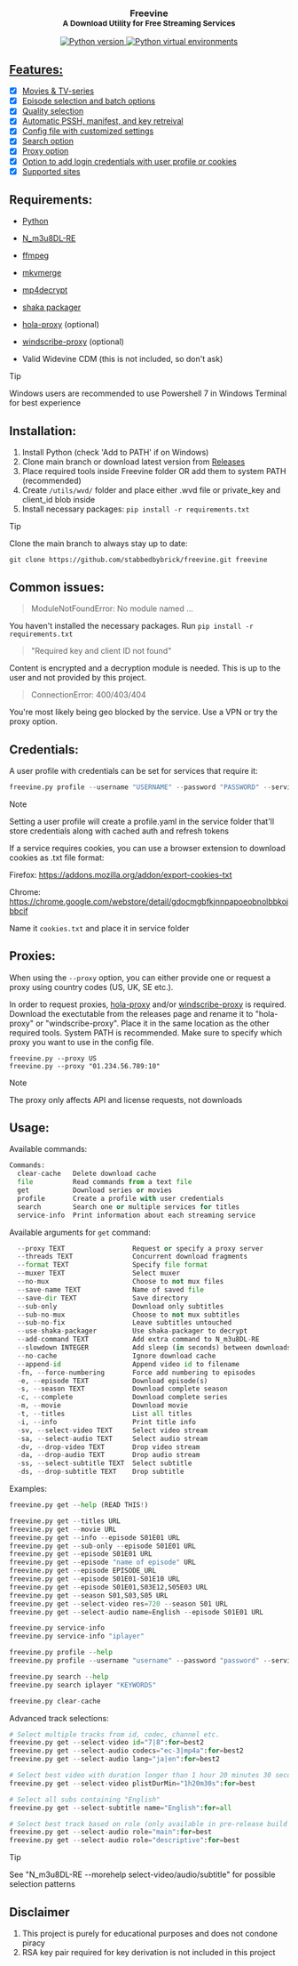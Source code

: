 <h3 align="center">Freevine<br/>
<sup>A Download Utility for Free Streaming Services</sup></h3>
<p align="center">
    <a href="https://python.org">
        <img src="https://img.shields.io/badge/python-3.9+-blue" alt="Python version">
    </a>
    <a href="https://docs.python.org/3/library/venv.html">
        <img src="https://img.shields.io/badge/python-venv-blue" alt="Python virtual environments">
</p>

## Features:

- [x] Movies & TV-series
- [x] Episode selection and batch options
- [x] Quality selection
- [x] Automatic PSSH, manifest, and key retreival 
- [x] Config file with customized settings
- [x] Search option
- [x] Proxy option
- [x] Option to add login credentials with user profile or cookies 
- [x] [Supported sites](https://github.com/stabbedbybrick/freevine/blob/main/supportedsites.md)

## Requirements:

* [Python](https://www.python.org/)

* [N_m3u8DL-RE](https://github.com/nilaoda/N_m3u8DL-RE/releases/)

* [ffmpeg](https://ffmpeg.org/)

* [mkvmerge](https://mkvtoolnix.download/downloads.html)

* [mp4decrypt](https://www.bento4.com/downloads/)

* [shaka packager](https://github.com/shaka-project/shaka-packager)

* [hola-proxy](https://github.com/Snawoot/hola-proxy) (optional)

* [windscribe-proxy](https://github.com/Snawoot/windscribe-proxy) (optional)

* Valid Widevine CDM (this is not included, so don't ask)

> [!TIP]
> Windows users are recommended to use Powershell 7 in Windows Terminal for best experience

## Installation:

1. Install Python (check 'Add to PATH' if on Windows)
2. Clone main branch or download latest version from [Releases](https://github.com/stabbedbybrick/freevine/releases)
3. Place required tools inside Freevine folder OR add them to system PATH (recommended)
4. Create `/utils/wvd/` folder and place either .wvd file or private_key and client_id blob inside
5. Install necessary packages: `pip install -r requirements.txt`

> [!TIP]
> Clone the main branch to always stay up to date:
>
> ```git clone https://github.com/stabbedbybrick/freevine.git freevine```

## Common issues:

> ModuleNotFoundError: No module named ...

You haven't installed the necessary packages. Run `pip install -r requirements.txt`

> "Required key and client ID not found"

Content is encrypted and a decryption module is needed. This is up to the user and not provided by this project.

> ConnectionError: 400/403/404

You're most likely being geo blocked by the service. Use a VPN or try the proxy option.

## Credentials:

A user profile with credentials can be set for services that require it:
```python
freevine.py profile --username "USERNAME" --password "PASSWORD" --service "SERVICE"
```

> [!NOTE]
>Setting a user profile will create a profile.yaml in the service folder that'll store credentials along with cached auth and refresh tokens

If a service requires cookies, you can use a browser extension to download cookies as .txt file format:

Firefox: https://addons.mozilla.org/addon/export-cookies-txt

Chrome: https://chrome.google.com/webstore/detail/gdocmgbfkjnnpapoeobnolbbkoibbcif

Name it `cookies.txt` and place it in service folder

## Proxies:

When using the `--proxy` option, you can either provide one or request a proxy using country codes (US, UK, SE etc.).

In order to request proxies, [hola-proxy](https://github.com/Snawoot/hola-proxy) and/or [windscribe-proxy](https://github.com/Snawoot/windscribe-proxy) is required. Download the exectutable from the releases page and rename it to "hola-proxy" or "windscribe-proxy". Place it in the same location as the other required tools. System PATH is recommended. Make sure to specify which proxy you want to use in the config file.

    freevine.py --proxy US
    freevine.py --proxy "01.234.56.789:10"

> [!NOTE]
>The proxy only affects API and license requests, not downloads

## Usage:

Available commands:

```python
Commands:
  clear-cache   Delete download cache
  file          Read commands from a text file
  get           Download series or movies
  profile       Create a profile with user credentials
  search        Search one or multiple services for titles
  service-info  Print information about each streaming service
```

Available arguments for `get` command:

```python
  --proxy TEXT                 Request or specify a proxy server
  --threads TEXT               Concurrent download fragments
  --format TEXT                Specify file format
  --muxer TEXT                 Select muxer
  --no-mux                     Choose to not mux files
  --save-name TEXT             Name of saved file
  --save-dir TEXT              Save directory
  --sub-only                   Download only subtitles
  --sub-no-mux                 Choose to not mux subtitles
  --sub-no-fix                 Leave subtitles untouched
  --use-shaka-packager         Use shaka-packager to decrypt
  --add-command TEXT           Add extra command to N_m3u8DL-RE
  --slowdown INTEGER           Add sleep (in seconds) between downloads
  --no-cache                   Ignore download cache
  --append-id                  Append video id to filename
  -fn, --force-numbering       Force add numbering to episodes
  -e, --episode TEXT           Download episode(s)
  -s, --season TEXT            Download complete season
  -c, --complete               Download complete series
  -m, --movie                  Download movie
  -t, --titles                 List all titles
  -i, --info                   Print title info
  -sv, --select-video TEXT     Select video stream
  -sa, --select-audio TEXT     Select audio stream
  -dv, --drop-video TEXT       Drop video stream
  -da, --drop-audio TEXT       Drop audio stream
  -ss, --select-subtitle TEXT  Select subtitle
  -ds, --drop-subtitle TEXT    Drop subtitle
```
Examples:

```python
freevine.py get --help (READ THIS!)

freevine.py get --titles URL
freevine.py get --movie URL
freevine.py get --info --episode S01E01 URL
freevine.py get --sub-only --episode S01E01 URL
freevine.py get --episode S01E01 URL
freevine.py get --episode "name of episode" URL
freevine.py get --episode EPISODE_URL
freevine.py get --episode S01E01-S01E10 URL
freevine.py get --episode S01E01,S03E12,S05E03 URL
freevine.py get --season S01,S03,S05 URL
freevine.py get --select-video res=720 --season S01 URL
freevine.py get --select-audio name=English --episode S01E01 URL

freevine.py service-info
freevine.py service-info "iplayer"

freevine.py profile --help
freevine.py profile --username "username" --password "password" --service "service"

freevine.py search --help
freevine.py search iplayer "KEYWORDS"

freevine.py clear-cache

```
Advanced track selections:

```python
# Select multiple tracks from id, codec, channel etc.
freevine.py get --select-video id="7|8":for=best2
freevine.py get --select-audio codecs="ec-3|mp4a":for=best2
freevine.py get --select-audio lang="ja|en":for=best2

# Select best video with duration longer than 1 hour 20 minutes 30 seconds
freevine.py get --select-video plistDurMin="1h20m30s":for=best

# Select all subs containing "English"
freevine.py get --select-subtitle name="English":for=all

# Select best track based on role (only available in pre-release build of N_m3u8DL-RE)
freevine.py get --select-audio role="main":for=best
freevine.py get --select-audio role="descriptive":for=best
```

> [!TIP]
> See "N_m3u8DL-RE --morehelp select-video/audio/subtitle" for possible selection patterns

## Disclaimer

1. This project is purely for educational purposes and does not condone piracy
2. RSA key pair required for key derivation is not included in this project

